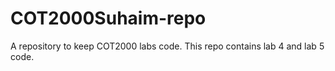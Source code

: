 # COT2000Suhaim-repo
A repository to keep COT2000 labs code.
This repo contains lab 4 and lab 5 code.
